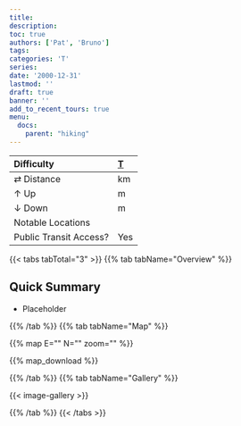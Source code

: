 ```yaml
---
title: 
description: 
toc: true
authors: ['Pat', 'Bruno']
tags:
categories: 'T'
series:
date: '2000-12-31'
lastmod: ''
draft: true
banner: ''
add_to_recent_tours: true
menu:
  docs:
    parent: "hiking"
---
```

<link href="../../../style.css" rel="stylesheet"></link>

| Difficulty | [T](../overview/#wanderskala) |
| :--- | :--- |
| &#8644; Distance |  km |
| &#8593; Up |  m |
| &#8595; Down |  m |
| Notable Locations |  |
| Public Transit Access? | Yes |


{{< tabs tabTotal="3" >}}
{{% tab tabName="Overview" %}}

## Quick Summary

- Placeholder

{{% /tab %}}
{{% tab tabName="Map" %}}

{{% map E="" N="" zoom="" %}}

{{% map_download %}}

{{% /tab %}}
{{% tab tabName="Gallery" %}}

{{< image-gallery >}}

{{% /tab %}}
{{< /tabs >}}